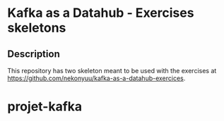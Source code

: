 # Kafka as a Datahub - Exercises skeletons

## Description

This repository has two skeleton meant to be used with the exercises at
https://github.com/nekonyuu/kafka-as-a-datahub-exercices.
# projet-kafka

